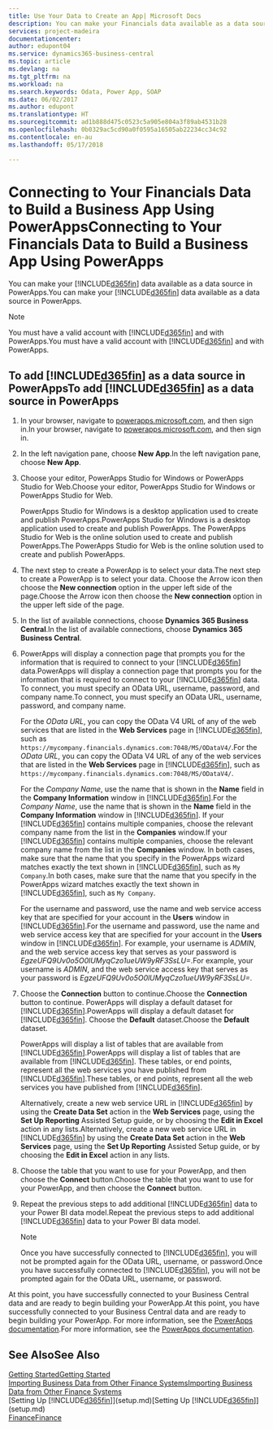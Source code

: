 ```yaml
---
title: Use Your Data to Create an App| Microsoft Docs
description: You can make your Financials data available as a data source and specify an OData URL of your web services to build a business app using PowerApps.
services: project-madeira
documentationcenter: 
author: edupont04
ms.service: dynamics365-business-central
ms.topic: article
ms.devlang: na
ms.tgt_pltfrm: na
ms.workload: na
ms.search.keywords: Odata, Power App, SOAP
ms.date: 06/02/2017
ms.author: edupont
ms.translationtype: HT
ms.sourcegitcommit: ad1b888d475c0523c5a905e804a3f89ab4531b28
ms.openlocfilehash: 0b0329ac5cd90a0f0595a16505ab22234cc34c92
ms.contentlocale: en-au
ms.lasthandoff: 05/17/2018

---
```

# <a name="connecting-to-your-financials-data-to-build-a-business-app-using-powerapps"></a><span data-ttu-id="3ad0f-103">Connecting to Your Financials Data to Build a Business App Using PowerApps</span><span class="sxs-lookup"><span data-stu-id="3ad0f-103">Connecting to Your Financials Data to Build a Business App Using PowerApps</span></span>
<span data-ttu-id="3ad0f-104">You can make your [!INCLUDE[d365fin](includes/d365fin_md.md)] data available as a data source in PowerApps.</span><span class="sxs-lookup"><span data-stu-id="3ad0f-104">You can make your [!INCLUDE[d365fin](includes/d365fin_md.md)] data available as a data source in PowerApps.</span></span>  

> [!NOTE]  
>   <span data-ttu-id="3ad0f-105">You must have a valid account with [!INCLUDE[d365fin](includes/d365fin_md.md)] and with PowerApps.</span><span class="sxs-lookup"><span data-stu-id="3ad0f-105">You must have a valid account with [!INCLUDE[d365fin](includes/d365fin_md.md)] and with PowerApps.</span></span>  

## <a name="to-add-included365finincludesd365finmdmd-as-a-data-source-in-powerapps"></a><span data-ttu-id="3ad0f-106">To add [!INCLUDE[d365fin](includes/d365fin_md.md)] as a data source in PowerApps</span><span class="sxs-lookup"><span data-stu-id="3ad0f-106">To add [!INCLUDE[d365fin](includes/d365fin_md.md)] as a data source in PowerApps</span></span>
1. <span data-ttu-id="3ad0f-107">In your browser, navigate to [powerapps.microsoft.com](https://powerapps.microsoft.com/en-us/), and then sign in.</span><span class="sxs-lookup"><span data-stu-id="3ad0f-107">In your browser, navigate to [powerapps.microsoft.com](https://powerapps.microsoft.com/en-us/), and then sign in.</span></span>
2. <span data-ttu-id="3ad0f-108">In the left navigation pane, choose **New App**.</span><span class="sxs-lookup"><span data-stu-id="3ad0f-108">In the left navigation pane, choose **New App**.</span></span>
3. <span data-ttu-id="3ad0f-109">Choose your editor, PowerApps Studio for Windows or PowerApps Studio for Web.</span><span class="sxs-lookup"><span data-stu-id="3ad0f-109">Choose your editor, PowerApps Studio for Windows or PowerApps Studio for Web.</span></span>

   <span data-ttu-id="3ad0f-110">PowerApps Studio for Windows is a desktop application used to create and publish PowerApps.</span><span class="sxs-lookup"><span data-stu-id="3ad0f-110">PowerApps Studio for Windows is a desktop application used to create and publish PowerApps.</span></span> <span data-ttu-id="3ad0f-111">The PowerApps Studio for Web is the online solution used to create and publish PowerApps.</span><span class="sxs-lookup"><span data-stu-id="3ad0f-111">The PowerApps Studio for Web is the online solution used to create and publish PowerApps.</span></span>
4. <span data-ttu-id="3ad0f-112">The next step to create a PowerApp is to select your data.</span><span class="sxs-lookup"><span data-stu-id="3ad0f-112">The next step to create a PowerApp is to select your data.</span></span> <span data-ttu-id="3ad0f-113">Choose the Arrow icon then choose the **New connection** option in the upper left side of the page.</span><span class="sxs-lookup"><span data-stu-id="3ad0f-113">Choose the Arrow icon then choose the **New connection** option in the upper left side of the page.</span></span>
5. <span data-ttu-id="3ad0f-114">In the list of available connections, choose **Dynamics 365 Business Central**.</span><span class="sxs-lookup"><span data-stu-id="3ad0f-114">In the list of available connections, choose **Dynamics 365 Business Central**.</span></span>
6. <span data-ttu-id="3ad0f-115">PowerApps will display a connection page that prompts you for the information that is required to connect to your [!INCLUDE[d365fin](includes/d365fin_md.md)] data.</span><span class="sxs-lookup"><span data-stu-id="3ad0f-115">PowerApps will display a connection page that prompts you for the information that is required to connect to your [!INCLUDE[d365fin](includes/d365fin_md.md)] data.</span></span> <span data-ttu-id="3ad0f-116">To connect, you must specify an OData URL, username, password, and company name.</span><span class="sxs-lookup"><span data-stu-id="3ad0f-116">To connect, you must specify an OData URL, username, password, and company name.</span></span>

   <span data-ttu-id="3ad0f-117">For the *OData URL*, you can copy the OData V4 URL of any of the web services that are listed in the **Web Services** page in [!INCLUDE[d365fin](includes/d365fin_md.md)], such as `https://mycompany.financials.dynamics.com:7048/MS/ODataV4/`.</span><span class="sxs-lookup"><span data-stu-id="3ad0f-117">For the *OData URL*, you can copy the OData V4 URL of any of the web services that are listed in the **Web Services** page in [!INCLUDE[d365fin](includes/d365fin_md.md)], such as `https://mycompany.financials.dynamics.com:7048/MS/ODataV4/`.</span></span>  

   <span data-ttu-id="3ad0f-118">For the *Company Name*, use the name that is shown in the **Name** field in the **Company Information** window in [!INCLUDE[d365fin](includes/d365fin_md.md)].</span><span class="sxs-lookup"><span data-stu-id="3ad0f-118">For the *Company Name*, use the name that is shown in the **Name** field in the **Company Information** window in [!INCLUDE[d365fin](includes/d365fin_md.md)].</span></span> <span data-ttu-id="3ad0f-119">If your [!INCLUDE[d365fin](includes/d365fin_md.md)] contains multiple companies, choose the relevant company name from the list in the **Companies** window.</span><span class="sxs-lookup"><span data-stu-id="3ad0f-119">If your [!INCLUDE[d365fin](includes/d365fin_md.md)] contains multiple companies, choose the relevant company name from the list in the **Companies** window.</span></span> <span data-ttu-id="3ad0f-120">In both cases, make sure that the name that you specify in the PowerApps wizard matches exactly the text shown in [!INCLUDE[d365fin](includes/d365fin_md.md)], such as `My Company`.</span><span class="sxs-lookup"><span data-stu-id="3ad0f-120">In both cases, make sure that the name that you specify in the PowerApps wizard matches exactly the text shown in [!INCLUDE[d365fin](includes/d365fin_md.md)], such as `My Company`.</span></span>

   <span data-ttu-id="3ad0f-121">For the username and password, use the name and web service access key that are specified for your account in the **Users** window in [!INCLUDE[d365fin](includes/d365fin_md.md)].</span><span class="sxs-lookup"><span data-stu-id="3ad0f-121">For the username and password, use the name and web service access key that are specified for your account in the **Users** window in [!INCLUDE[d365fin](includes/d365fin_md.md)].</span></span> <span data-ttu-id="3ad0f-122">For example, your username is *ADMIN*, and the web service access key that serves as your password is *EgzeUFQ9Uv0o5O0lUMyqCzo1ueUW9yRF3SsLU=*.</span><span class="sxs-lookup"><span data-stu-id="3ad0f-122">For example, your username is *ADMIN*, and the web service access key that serves as your password is *EgzeUFQ9Uv0o5O0lUMyqCzo1ueUW9yRF3SsLU=*.</span></span>
7. <span data-ttu-id="3ad0f-123">Choose the **Connection** button to continue.</span><span class="sxs-lookup"><span data-stu-id="3ad0f-123">Choose the **Connection** button to continue.</span></span> <span data-ttu-id="3ad0f-124">PowerApps will display a default dataset for [!INCLUDE[d365fin](includes/d365fin_md.md)].</span><span class="sxs-lookup"><span data-stu-id="3ad0f-124">PowerApps will display a default dataset for [!INCLUDE[d365fin](includes/d365fin_md.md)].</span></span> <span data-ttu-id="3ad0f-125">Choose the **Default** dataset.</span><span class="sxs-lookup"><span data-stu-id="3ad0f-125">Choose the **Default** dataset.</span></span>

   <span data-ttu-id="3ad0f-126">PowerApps will display a list of tables that are available from [!INCLUDE[d365fin](includes/d365fin_md.md)].</span><span class="sxs-lookup"><span data-stu-id="3ad0f-126">PowerApps will display a list of tables that are available from [!INCLUDE[d365fin](includes/d365fin_md.md)].</span></span> <span data-ttu-id="3ad0f-127">These tables, or end points,  represent all the web services you have published from [!INCLUDE[d365fin](includes/d365fin_md.md)].</span><span class="sxs-lookup"><span data-stu-id="3ad0f-127">These tables, or end points,  represent all the web services you have published from [!INCLUDE[d365fin](includes/d365fin_md.md)].</span></span>

   <span data-ttu-id="3ad0f-128">Alternatively, create a new web service URL in [!INCLUDE[d365fin](includes/d365fin_md.md)] by using the **Create Data Set** action in the **Web Services** page, using the **Set Up Reporting** Assisted Setup guide, or by choosing the **Edit in Excel** action in any lists.</span><span class="sxs-lookup"><span data-stu-id="3ad0f-128">Alternatively, create a new web service URL in [!INCLUDE[d365fin](includes/d365fin_md.md)] by using the **Create Data Set** action in the **Web Services** page, using the **Set Up Reporting** Assisted Setup guide, or by choosing the **Edit in Excel** action in any lists.</span></span>
8. <span data-ttu-id="3ad0f-129">Choose the table that you want to use for your PowerApp, and then choose the **Connect** button.</span><span class="sxs-lookup"><span data-stu-id="3ad0f-129">Choose the table that you want to use for your PowerApp, and then choose the **Connect** button.</span></span>
9. <span data-ttu-id="3ad0f-130">Repeat the previous steps to add additional [!INCLUDE[d365fin](includes/d365fin_md.md)] data to your Power BI data model.</span><span class="sxs-lookup"><span data-stu-id="3ad0f-130">Repeat the previous steps to add additional [!INCLUDE[d365fin](includes/d365fin_md.md)] data to your Power BI data model.</span></span>

   > [!NOTE]  
   >    <span data-ttu-id="3ad0f-131">Once you have successfully connected to [!INCLUDE[d365fin](includes/d365fin_md.md)], you will not be prompted again for the OData URL, username, or password.</span><span class="sxs-lookup"><span data-stu-id="3ad0f-131">Once you have successfully connected to [!INCLUDE[d365fin](includes/d365fin_md.md)], you will not be prompted again for the OData URL, username, or password.</span></span>

<span data-ttu-id="3ad0f-132">At this point, you have successfully connected to your Business Central data and are ready to begin building your PowerApp.</span><span class="sxs-lookup"><span data-stu-id="3ad0f-132">At this point, you have successfully connected to your Business Central data and are ready to begin building your PowerApp.</span></span> <span data-ttu-id="3ad0f-133">For more information, see the [PowerApps documentation](https://powerapps.microsoft.com/tutorials/getting-started/).</span><span class="sxs-lookup"><span data-stu-id="3ad0f-133">For more information, see the [PowerApps documentation](https://powerapps.microsoft.com/tutorials/getting-started/).</span></span>

## <a name="see-also"></a><span data-ttu-id="3ad0f-134">See Also</span><span class="sxs-lookup"><span data-stu-id="3ad0f-134">See Also</span></span>
[<span data-ttu-id="3ad0f-135">Getting Started</span><span class="sxs-lookup"><span data-stu-id="3ad0f-135">Getting Started</span></span>](product-get-started.md)  
[<span data-ttu-id="3ad0f-136">Importing Business Data from Other Finance Systems</span><span class="sxs-lookup"><span data-stu-id="3ad0f-136">Importing Business Data from Other Finance Systems</span></span>](across-import-data-configuration-packages.md)  
<span data-ttu-id="3ad0f-137">[Setting Up [!INCLUDE[d365fin](includes/d365fin_md.md)]](setup.md)</span><span class="sxs-lookup"><span data-stu-id="3ad0f-137">[Setting Up [!INCLUDE[d365fin](includes/d365fin_md.md)]](setup.md)</span></span>  
[<span data-ttu-id="3ad0f-138">Finance</span><span class="sxs-lookup"><span data-stu-id="3ad0f-138">Finance</span></span>](finance.md)  

